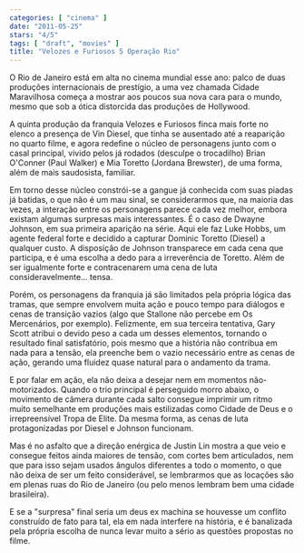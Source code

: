 ```yaml
---
categories: [ "cinema" ]
date: "2011-05-25"
stars: "4/5"
tags: [ "draft", "movies" ]
title: "Velozes e Furiosos 5 Operação Rio"
---
```

O Rio de Janeiro está em alta no cinema mundial esse ano: palco de
duas produções internacionais de prestígio, a uma vez chamada Cidade
Maravilhosa começa a mostrar aos poucos sua nova cara para o mundo,
mesmo que sob a ótica distorcida das produções de Hollywood.

A quinta produção da franquia Velozes e Furiosos finca mais forte
no elenco a presença de Vin Diesel, que tinha se ausentado até a
reaparição no quarto filme, e agora redefine o núcleo de personagens
junto com o casal principal, vivido pelos já rodados (desculpe o
trocadilho) Brian O'Conner (Paul Walker) e Mia Toretto (Jordana Brewster),
de uma forma, além de mais saudosista, familiar.

Em torno desse núcleo constrói-se a gangue já conhecida com suas
piadas já batidas, o que não é um mau sinal, se considerarmos que,
na maioria das vezes, a interação entre os personagens parece cada vez
melhor, embora existam algumas surpresas mais interessantes. É o caso de
Dwayne Johnson, em sua primeira aparição na série. Aqui ele faz Luke
Hobbs, um agente federal forte e decidido a capturar Dominic Toretto
(Diesel) a qualquer custo. A disposição de Johnson transparece em
cada cena que participa, e é uma escolha a dedo para a irreverência
de Toretto. Além de ser igualmente forte e contracenarem uma cena de
luta consideravelmente... tensa.

Porém, os personagens da franquia já são limitados pela própria
lógica das tramas, que sempre envolvem muita ação e pouco tempo para
diálogos e cenas de transição vazios (algo que Stallone não percebe
em Os Mercenários, por exemplo). Felizmente, em sua terceira tentativa,
Gary Scott atribui o devido peso a cada um desses elementos, tornando o
resultado final satisfatório, pois mesmo que a história não contribua
em nada para a tensão, ela preenche bem o vazio necessário entre as
cenas de ação, gerando uma fluidez quase natural para o andamento da
trama.

E por falar em ação, ela não deixa a desejar nem em momentos
não-motorizados. Quando o trio principal é perseguido morro abaixo,
o movimento de câmera durante cada salto consegue imprimir um ritmo
muito semelhante em produções mais estilizadas como Cidade de Deus
e o irrepreensível Tropa de Elite. Da mesma forma, as cenas de luta
protagonizadas por Diesel e Johnson funcionam.

Mas é no asfalto que a direção enérgica de Justin Lin mostra a
que veio e consegue feitos ainda maiores de tensão, com cortes bem
articulados, nem que para isso sejam usados ângulos diferentes a todo o
momento, o que não deixa de ser um feito considerável, se lembrarmos
que as locações são em plenas ruas do Rio de Janeiro (ou pelo menos
lembram bem uma cidade brasileira).

E se a "surpresa" final seria um deus ex machina se houvesse um conflito
construído de fato para tal, ela em nada interfere na história, e
é banalizada pela própria escolha de nunca levar muito a sério as
questões propostas no filme.
